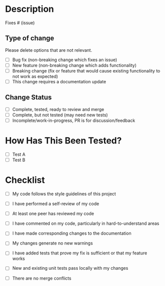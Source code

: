 # Description
Fixes # (issue)
 
## Type of change
Please delete options that are not relevant.
- [ ] Bug fix (non-breaking change which fixes an issue)
- [ ] New feature (non-breaking change which adds functionality)
- [ ] Breaking change (fix or feature that would cause existing functionality to not work as expected)
- [ ] This change requires a documentation update
 
## Change Status
- [ ] Complete, tested, ready to review and merge
- [ ] Complete, but not tested (may need new tests)
- [ ] Incomplete/work-in-progress, PR is for discussion/feedback
 
# How Has This Been Tested?
- [ ] Test A
- [ ] Test B
 
# Checklist
- [ ] My code follows the style guidelines of this project
- [ ] I have performed a self-review of my code
- [ ] At least one peer has reviewed my code
- [ ] I have commented on my code, particularly in hard-to-understand areas
- [ ] I have made corresponding changes to the documentation
- [ ] My changes generate no new warnings
- [ ] I have added tests that prove my fix is sufficient or that my feature works
- [ ] New and existing unit tests pass locally with my changes
- [ ] There are no merge conflicts


